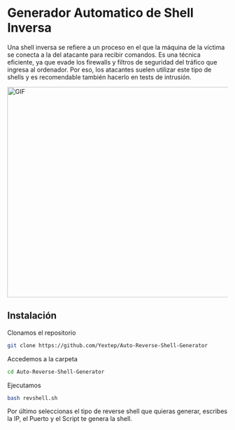 # Generador Automatico de Shell Inversa

Una shell inversa se refiere a un proceso en el que la máquina de la víctima se conecta a la del atacante para recibir comandos. Es una técnica eficiente, ya que evade los firewalls y filtros de seguridad del tráfico que ingresa al ordenador. Por eso, los atacantes suelen utilizar este tipo de shells y es recomendable también hacerlo en tests de intrusión.

<img align="center" height="480" width="1000" alt="GIF" src="https://github.com/Yextep/Yextep/assets/114537444/e64735aa-8352-4bbe-aa0e-c7b2898ec25c"/>

## Instalación

Clonamos el repositorio

```bash
git clone https://github.com/Yextep/Auto-Reverse-Shell-Generator
```
Accedemos a la carpeta
```bash
cd Auto-Reverse-Shell-Generator
```
Ejecutamos
```bash
bash revshell.sh
```

Por último seleccionas el tipo de reverse shell que quieras generar, escribes la IP, el Puerto y el Script te genera la shell.
